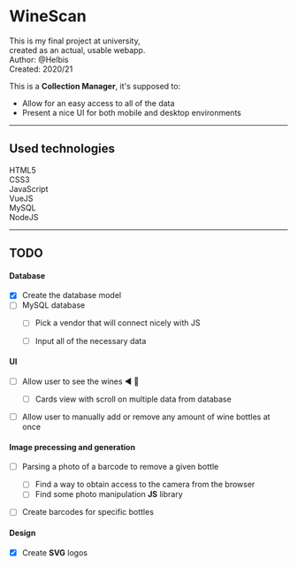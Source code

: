 # WineScan

This is my final project at university,\
created as an actual, usable webapp.\
Author: @Helbis\
Created: 2020/21

This is a **Collection Manager**, it's supposed to:
+ Allow for an easy access to all of the data
+ Present a nice UI for both mobile and desktop environments


---
## Used technologies
HTML5\
CSS3\
JavaScript\
VueJS\
MySQL\
NodeJS


---

## TODO
  #### Database
  + [x] Create the database model
  + [ ] MySQL database
    + [ ] Pick a vendor that will connect nicely with JS
    + [ ] Input all of the necessary data


  #### UI
  + [ ] Allow user to see the wines ◀️ 🔧
    + [ ] Cards view with scroll on multiple data from database
  + [ ] Allow user to manually add or remove any amount of wine bottles at once


  #### Image precessing and generation
  + [ ] Parsing a photo of a barcode to remove a given bottle
    + [ ] Find a way to obtain access to the camera from the browser
    + [ ] Find some photo manipulation **JS** library
  + [ ] Create barcodes for specific bottles


  #### Design
  + [x] Create **SVG** logos
